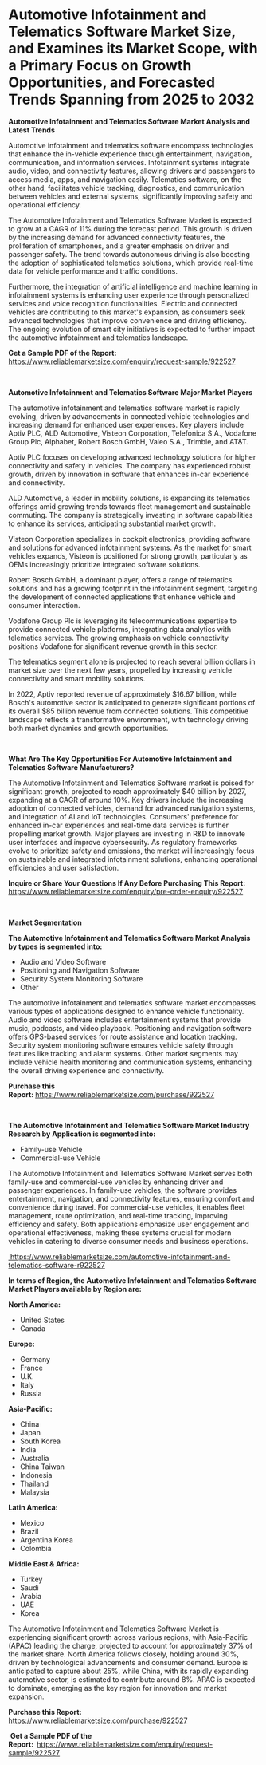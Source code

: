 <p><h1>Automotive Infotainment and Telematics Software Market Size, and Examines its Market Scope, with a Primary Focus on Growth Opportunities, and Forecasted Trends Spanning from 2025 to 2032</h1></p><p><strong>Automotive Infotainment and Telematics Software Market Analysis and Latest Trends</strong></p>
<p><p>Automotive infotainment and telematics software encompass technologies that enhance the in-vehicle experience through entertainment, navigation, communication, and information services. Infotainment systems integrate audio, video, and connectivity features, allowing drivers and passengers to access media, apps, and navigation easily. Telematics software, on the other hand, facilitates vehicle tracking, diagnostics, and communication between vehicles and external systems, significantly improving safety and operational efficiency.</p><p>The Automotive Infotainment and Telematics Software Market is expected to grow at a CAGR of 11% during the forecast period. This growth is driven by the increasing demand for advanced connectivity features, the proliferation of smartphones, and a greater emphasis on driver and passenger safety. The trend towards autonomous driving is also boosting the adoption of sophisticated telematics solutions, which provide real-time data for vehicle performance and traffic conditions.</p><p>Furthermore, the integration of artificial intelligence and machine learning in infotainment systems is enhancing user experience through personalized services and voice recognition functionalities. Electric and connected vehicles are contributing to this market's expansion, as consumers seek advanced technologies that improve convenience and driving efficiency. The ongoing evolution of smart city initiatives is expected to further impact the automotive infotainment and telematics landscape.</p></p>
<p><strong>Get a Sample PDF of the Report:&nbsp;</strong> <a href="https://www.reliablemarketsize.com/enquiry/request-sample/922527?utm_campaign=2470&utm_medium=2&utm_source=Github&utm_content=ia&utm_term=18042025&utm_id=automotive-infotainment-and-telematics-software">https://www.reliablemarketsize.com/enquiry/request-sample/922527</a></p>
<p>&nbsp;</p>
<p><strong>Automotive Infotainment and Telematics Software Major Market Players</strong></p>
<p><p>The automotive infotainment and telematics software market is rapidly evolving, driven by advancements in connected vehicle technologies and increasing demand for enhanced user experiences. Key players include Aptiv PLC, ALD Automotive, Visteon Corporation, Telefonica S.A., Vodafone Group Plc, Alphabet, Robert Bosch GmbH, Valeo S.A., Trimble, and AT&T.</p><p>Aptiv PLC focuses on developing advanced technology solutions for higher connectivity and safety in vehicles. The company has experienced robust growth, driven by innovation in software that enhances in-car experience and connectivity.</p><p>ALD Automotive, a leader in mobility solutions, is expanding its telematics offerings amid growing trends towards fleet management and sustainable commuting. The company is strategically investing in software capabilities to enhance its services, anticipating substantial market growth.</p><p>Visteon Corporation specializes in cockpit electronics, providing software and solutions for advanced infotainment systems. As the market for smart vehicles expands, Visteon is positioned for strong growth, particularly as OEMs increasingly prioritize integrated software solutions.</p><p>Robert Bosch GmbH, a dominant player, offers a range of telematics solutions and has a growing footprint in the infotainment segment, targeting the development of connected applications that enhance vehicle and consumer interaction.</p><p>Vodafone Group Plc is leveraging its telecommunications expertise to provide connected vehicle platforms, integrating data analytics with telematics services. The growing emphasis on vehicle connectivity positions Vodafone for significant revenue growth in this sector.</p><p>The telematics segment alone is projected to reach several billion dollars in market size over the next few years, propelled by increasing vehicle connectivity and smart mobility solutions.</p><p>In 2022, Aptiv reported revenue of approximately $16.67 billion, while Bosch's automotive sector is anticipated to generate significant portions of its overall $85 billion revenue from connected solutions. This competitive landscape reflects a transformative environment, with technology driving both market dynamics and growth opportunities.</p></p>
<p>&nbsp;</p>
<p><strong>What Are The Key Opportunities For Automotive Infotainment and Telematics Software Manufacturers?</strong></p>
<p><p>The Automotive Infotainment and Telematics Software market is poised for significant growth, projected to reach approximately $40 billion by 2027, expanding at a CAGR of around 10%. Key drivers include the increasing adoption of connected vehicles, demand for advanced navigation systems, and integration of AI and IoT technologies. Consumers' preference for enhanced in-car experiences and real-time data services is further propelling market growth. Major players are investing in R&D to innovate user interfaces and improve cybersecurity. As regulatory frameworks evolve to prioritize safety and emissions, the market will increasingly focus on sustainable and integrated infotainment solutions, enhancing operational efficiencies and user satisfaction.</p></p>
<p><strong>Inquire or Share Your Questions If Any Before Purchasing This Report:</strong> <a href="https://www.reliablemarketsize.com/enquiry/pre-order-enquiry/922527?utm_campaign=2470&utm_medium=2&utm_source=Github&utm_content=ia&utm_term=18042025&utm_id=automotive-infotainment-and-telematics-software">https://www.reliablemarketsize.com/enquiry/pre-order-enquiry/922527</a></p>
<p>&nbsp;</p>
<p><strong>Market Segmentation</strong></p>
<p><strong>The Automotive Infotainment and Telematics Software Market Analysis by types is segmented into:</strong></p>
<p><ul><li>Audio and Video Software</li><li>Positioning and Navigation Software</li><li>Security System Monitoring Software</li><li>Other</li></ul></p>
<p><p>The automotive infotainment and telematics software market encompasses various types of applications designed to enhance vehicle functionality. Audio and video software includes entertainment systems that provide music, podcasts, and video playback. Positioning and navigation software offers GPS-based services for route assistance and location tracking. Security system monitoring software ensures vehicle safety through features like tracking and alarm systems. Other market segments may include vehicle health monitoring and communication systems, enhancing the overall driving experience and connectivity.</p></p>
<p><strong>Purchase this Report:&nbsp;</strong><a href="https://www.reliablemarketsize.com/purchase/922527?utm_campaign=2470&utm_medium=2&utm_source=Github&utm_content=ia&utm_term=18042025&utm_id=automotive-infotainment-and-telematics-software">https://www.reliablemarketsize.com/purchase/922527</a></p>
<p>&nbsp;</p>
<p><strong>The Automotive Infotainment and Telematics Software Market Industry Research by Application is segmented into:</strong></p>
<p><ul><li>Family-use Vehicle</li><li>Commercial-use Vehicle</li></ul></p>
<p><p>The Automotive Infotainment and Telematics Software Market serves both family-use and commercial-use vehicles by enhancing driver and passenger experiences. In family-use vehicles, the software provides entertainment, navigation, and connectivity features, ensuring comfort and convenience during travel. For commercial-use vehicles, it enables fleet management, route optimization, and real-time tracking, improving efficiency and safety. Both applications emphasize user engagement and operational effectiveness, making these systems crucial for modern vehicles in catering to diverse consumer needs and business operations.</p></p>
<p><a href="https://www.reliablemarketsize.com/automotive-infotainment-and-telematics-software-r922527?utm_campaign=2470&utm_medium=2&utm_source=Github&utm_content=ia&utm_term=18042025&utm_id=automotive-infotainment-and-telematics-software">&nbsp;https://www.reliablemarketsize.com/automotive-infotainment-and-telematics-software-r922527</a></p>
<p><strong>In terms of Region, the Automotive Infotainment and Telematics Software Market Players available by Region are:</strong></p>
<p>
    <p> <strong> North America: </strong>
        <ul>
            <li>United States</li>
            <li>Canada</li>
        </ul>
        </p> 
    <p> <strong> Europe: </strong>
        <ul>
            <li>Germany</li>
            <li>France</li>
            <li>U.K.</li>
            <li>Italy</li>
            <li>Russia</li>
        </ul>
        </p> 
    <p> <strong> Asia-Pacific: </strong>
        <ul>
            <li>China</li>
            <li>Japan</li>
            <li>South Korea</li>
            <li>India</li>
            <li>Australia</li>
            <li>China Taiwan</li>
            <li>Indonesia</li>
            <li>Thailand</li>
            <li>Malaysia</li>
        </ul>
        </p> 
    <p> <strong> Latin America: </strong>
        <ul>
            <li>Mexico</li>
            <li>Brazil</li>
            <li>Argentina Korea</li>
            <li>Colombia</li>
        </ul>
        </p> 
    <p> <strong> Middle East & Africa: </strong>
        <ul>
            <li>Turkey</li>
            <li>Saudi</li>
            <li>Arabia</li>
            <li>UAE</li>
            <li>Korea</li>
        </ul>
    </p>
    </p>
<p><p>The Automotive Infotainment and Telematics Software Market is experiencing significant growth across various regions, with Asia-Pacific (APAC) leading the charge, projected to account for approximately 37% of the market share. North America follows closely, holding around 30%, driven by technological advancements and consumer demand. Europe is anticipated to capture about 25%, while China, with its rapidly expanding automotive sector, is estimated to contribute around 8%. APAC is expected to dominate, emerging as the key region for innovation and market expansion.</p></p>
<p><strong>Purchase this Report: </strong><a href="https://www.reliablemarketsize.com/purchase/922527?utm_campaign=2470&utm_medium=2&utm_source=Github&utm_content=ia&utm_term=18042025&utm_id=automotive-infotainment-and-telematics-software">https://www.reliablemarketsize.com/purchase/922527</a></p>
<p>&nbsp;<strong>Get a Sample PDF of the Report:&nbsp;&nbsp;</strong><a href="https://www.reliablemarketsize.com/enquiry/request-sample/922527?utm_campaign=2470&utm_medium=2&utm_source=Github&utm_content=ia&utm_term=18042025&utm_id=automotive-infotainment-and-telematics-software">https://www.reliablemarketsize.com/enquiry/request-sample/922527</a></p>
<p><strong></strong></p>
<p><p></p><p></p><p></p></p>